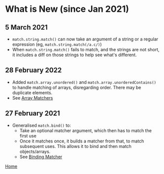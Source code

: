 # What is New (since Jan 2021)

## 5 March 2021

 * `match.string.match()` can now take an argument of a string or a regular expression (eg, `match.string.match(/a.c/)`)
 * When `match.string.match()` fails to match, and the strings are not short, 
   it includes a diff on those strings to help see what's different.

## 28 February 2022

 * Added `match.array.unordered()` and `match.array.unorderedContains()` to handle matching of arrays, disregarding order.
  There may be duplicate elements.
 * See [Array Matchers](./ArrayMatchers.md)

## 27 February 2021

 * Generalised `match.bind()` to:
   * Take an optional matcher argument, which then has to match the first use
   * Once it matches once, it builds a matcher from that, to match subsequent uses. 
     This allows it to bind and then match objects/arrays.
   * See [Binding Matcher](./BindingMatcher.md)



[Home](./README.md)